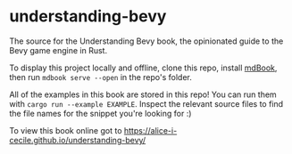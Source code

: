 # understanding-bevy
The source for the Understanding Bevy book, the opinionated guide to the Bevy game engine in Rust.

To display this project locally and offline, clone this repo, install [mdBook](https://rust-lang.github.io/mdBook/index.html), then run `mdbook serve --open` in the repo's folder.

All of the examples in this book are stored in this repo! You can run them with `cargo run --example EXAMPLE`. Inspect the relevant source files to find the file names for the snippet you're looking for :)

To view this book online got to https://alice-i-cecile.github.io/understanding-bevy/
